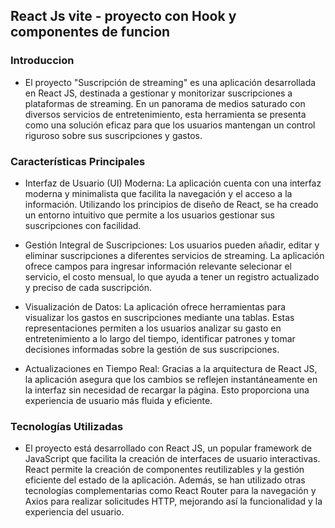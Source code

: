 ## React Js vite - proyecto con Hook y componentes de funcion

### Introduccion

 - El proyecto "Suscripción de streaming" es una aplicación desarrollada en React JS, destinada a gestionar y monitorizar suscripciones a plataformas de streaming. En un panorama de medios saturado con diversos servicios de entretenimiento, esta herramienta se presenta como una solución eficaz para que los usuarios mantengan un control riguroso sobre sus suscripciones y gastos.

### Características Principales

- Interfaz de Usuario (UI) Moderna: La aplicación cuenta con una interfaz moderna y minimalista que facilita la navegación y el acceso a la información. Utilizando los principios de diseño de React, se ha creado un entorno intuitivo que permite a los usuarios gestionar sus suscripciones con facilidad.

- Gestión Integral de Suscripciones: Los usuarios pueden añadir, editar y eliminar suscripciones a diferentes servicios de streaming. La aplicación ofrece campos para ingresar información relevante selecionar el servicio, el costo mensual, lo que ayuda a tener un registro actualizado y preciso de cada suscripción.

- Visualización de Datos: La aplicación ofrece herramientas para visualizar los gastos en suscripciones mediante una tablas. Estas representaciones permiten a los usuarios analizar su gasto en entretenimiento a lo largo del tiempo, identificar patrones y tomar decisiones informadas sobre la gestión de sus suscripciones.

- Actualizaciones en Tiempo Real: Gracias a la arquitectura de React JS, la aplicación asegura que los cambios se reflejen instantáneamente en la interfaz sin necesidad de recargar la página. Esto proporciona una experiencia de usuario más fluida y eficiente.

### Tecnologías Utilizadas

- El proyecto está desarrollado con React JS, un popular framework de JavaScript que facilita la creación de interfaces de usuario interactivas. React permite la creación de componentes reutilizables y la gestión eficiente del estado de la aplicación. Además, se han utilizado otras tecnologías complementarias como React Router para la navegación y Axios para realizar solicitudes HTTP, mejorando así la funcionalidad y la experiencia del usuario.
